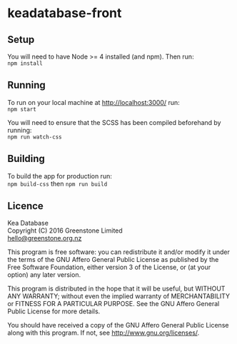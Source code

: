 keadatabase-front
=================

Setup
-----
You will need to have Node >= 4 installed (and npm). Then run:  
`npm install`

Running
-------
To run on your local machine at <http://localhost:3000/> run:  
`npm start`

You will need to ensure that the SCSS has been compiled beforehand by running:  
`npm run watch-css`

Building
--------
To build the app for production run:  
`npm build-css` then `npm run build`

Licence
-------
Kea Database  
Copyright (C) 2016 Greenstone Limited  
hello@greenstone.org.nz

This program is free software: you can redistribute it and/or modify it under the terms of the GNU Affero General Public License as published by the Free Software Foundation, either version 3 of the License, or (at your option) any later version.

This program is distributed in the hope that it will be useful, but WITHOUT ANY WARRANTY; without even the implied warranty of MERCHANTABILITY or FITNESS FOR A PARTICULAR PURPOSE. See the GNU Affero General Public License for more details.

You should have received a copy of the GNU Affero General Public License along with this program. If not, see http://www.gnu.org/licenses/.
